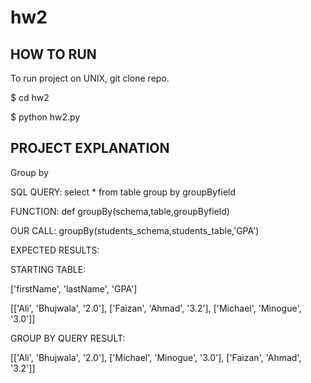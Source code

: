 # hw2
## HOW TO RUN
To run project on UNIX, git clone repo.

$ cd hw2

$ python hw2.py

## PROJECT EXPLANATION

Group by

SQL QUERY: select * from table group by groupByfield

FUNCTION: def groupBy(schema,table,groupByfield)

OUR CALL: groupBy(students_schema,students_table,'GPA')

EXPECTED RESULTS:

STARTING TABLE:

['firstName', 'lastName', 'GPA']

[['Ali', 'Bhujwala', '2.0'], ['Faizan', 'Ahmad', '3.2'], ['Michael', 'Minogue', '3.0']]

GROUP BY QUERY RESULT:

[['Ali', 'Bhujwala', '2.0'], ['Michael', 'Minogue', '3.0'], ['Faizan', 'Ahmad', '3.2']]
